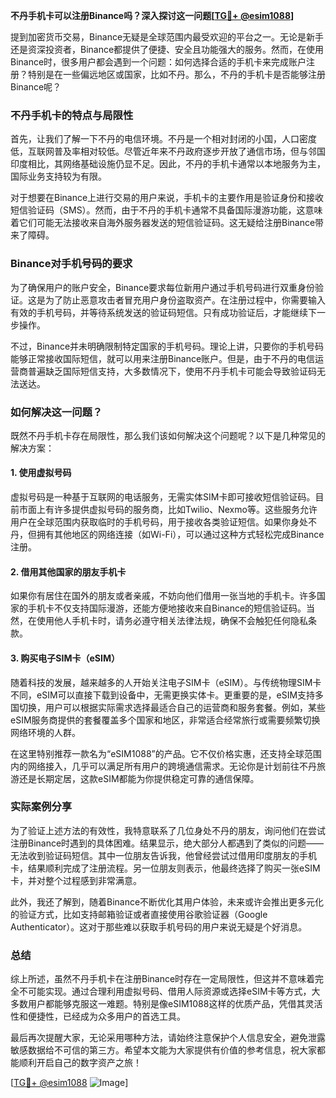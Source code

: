**不丹手机卡可以注册Binance吗？深入探讨这一问题[[TG💪+ @esim1088](https://t.me/s/esim1088)]**

提到加密货币交易，Binance无疑是全球范围内最受欢迎的平台之一。无论是新手还是资深投资者，Binance都提供了便捷、安全且功能强大的服务。然而，在使用Binance时，很多用户都会遇到一个问题：如何选择合适的手机卡来完成账户注册？特别是在一些偏远地区或国家，比如不丹。那么，不丹的手机卡是否能够注册Binance呢？

### 不丹手机卡的特点与局限性

首先，让我们了解一下不丹的电信环境。不丹是一个相对封闭的小国，人口密度低，互联网普及率相对较低。尽管近年来不丹政府逐步开放了通信市场，但与邻国印度相比，其网络基础设施仍显不足。因此，不丹的手机卡通常以本地服务为主，国际业务支持较为有限。

对于想要在Binance上进行交易的用户来说，手机卡的主要作用是验证身份和接收短信验证码（SMS）。然而，由于不丹的手机卡通常不具备国际漫游功能，这意味着它们可能无法接收来自海外服务器发送的短信验证码。这无疑给注册Binance带来了障碍。

### Binance对手机号码的要求

为了确保用户的账户安全，Binance要求每位新用户通过手机号码进行双重身份验证。这是为了防止恶意攻击者冒充用户身份盗取资产。在注册过程中，你需要输入有效的手机号码，并等待系统发送的验证码短信。只有成功验证后，才能继续下一步操作。

不过，Binance并未明确限制特定国家的手机号码。理论上讲，只要你的手机号码能够正常接收国际短信，就可以用来注册Binance账户。但是，由于不丹的电信运营商普遍缺乏国际短信支持，大多数情况下，使用不丹手机卡可能会导致验证码无法送达。

### 如何解决这一问题？

既然不丹手机卡存在局限性，那么我们该如何解决这个问题呢？以下是几种常见的解决方案：

#### 1. **使用虚拟号码**
   虚拟号码是一种基于互联网的电话服务，无需实体SIM卡即可接收短信验证码。目前市面上有许多提供虚拟号码的服务商，比如Twilio、Nexmo等。这些服务允许用户在全球范围内获取临时的手机号码，用于接收各类验证短信。如果你身处不丹，但拥有其他地区的网络连接（如Wi-Fi），可以通过这种方式轻松完成Binance注册。

#### 2. **借用其他国家的朋友手机卡**
   如果你有居住在国外的朋友或者亲戚，不妨向他们借用一张当地的手机卡。许多国家的手机卡不仅支持国际漫游，还能方便地接收来自Binance的短信验证码。当然，在使用他人手机卡时，请务必遵守相关法律法规，确保不会触犯任何隐私条款。

#### 3. **购买电子SIM卡（eSIM）**
   随着科技的发展，越来越多的人开始关注电子SIM卡（eSIM）。与传统物理SIM卡不同，eSIM可以直接下载到设备中，无需更换实体卡。更重要的是，eSIM支持多国切换，用户可以根据实际需求选择最适合自己的运营商和服务套餐。例如，某些eSIM服务商提供的套餐覆盖多个国家和地区，非常适合经常旅行或需要频繁切换网络环境的人群。

   在这里特别推荐一款名为“eSIM1088”的产品。它不仅价格实惠，还支持全球范围内的网络接入，几乎可以满足所有用户的跨境通信需求。无论你是计划前往不丹旅游还是长期定居，这款eSIM都能为你提供稳定可靠的通信保障。

### 实际案例分享

为了验证上述方法的有效性，我特意联系了几位身处不丹的朋友，询问他们在尝试注册Binance时遇到的具体困难。结果显示，绝大部分人都遇到了类似的问题——无法收到验证码短信。其中一位朋友告诉我，他曾经尝试过借用印度朋友的手机卡，结果顺利完成了注册流程。另一位朋友则表示，他最终选择了购买一张eSIM卡，并对整个过程感到非常满意。

此外，我还了解到，随着Binance不断优化其用户体验，未来或许会推出更多元化的验证方式，比如支持邮箱验证或者直接使用谷歌验证器（Google Authenticator）。这对于那些难以获取手机号码的用户来说无疑是个好消息。

### 总结

综上所述，虽然不丹手机卡在注册Binance时存在一定局限性，但这并不意味着完全不可能实现。通过合理利用虚拟号码、借用人际资源或选择eSIM卡等方式，大多数用户都能够克服这一难题。特别是像eSIM1088这样的优质产品，凭借其灵活性和便捷性，已经成为众多用户的首选工具。

最后再次提醒大家，无论采用哪种方法，请始终注意保护个人信息安全，避免泄露敏感数据给不可信的第三方。希望本文能为大家提供有价值的参考信息，祝大家都能顺利开启自己的数字资产之旅！

[[TG💪+ @esim1088](https://t.me/s/esim1088) ![Image](https://i.postimg.cc/4NQfJmqS/Snipaste-2025-05-13-00-14-12.png)]